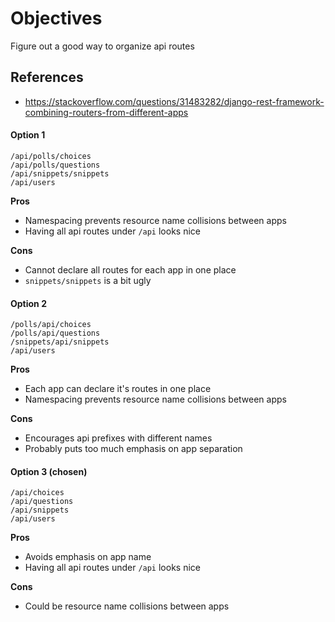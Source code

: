 # Objectives

Figure out a good way to organize api routes

## References
- https://stackoverflow.com/questions/31483282/django-rest-framework-combining-routers-from-different-apps

#### Option 1
```
/api/polls/choices
/api/polls/questions
/api/snippets/snippets
/api/users
```

**Pros**

- Namespacing prevents resource name collisions between apps
- Having all api routes under `/api` looks nice

**Cons**

- Cannot declare all routes for each app in one place
- `snippets/snippets` is a bit ugly

#### Option 2
```
/polls/api/choices
/polls/api/questions
/snippets/api/snippets
/api/users
```

**Pros**
- Each app can declare it's routes in one place
- Namespacing prevents resource name collisions between apps

**Cons**
- Encourages api prefixes with different names
- Probably puts too much emphasis on app separation

#### Option 3 (chosen)
```
/api/choices
/api/questions
/api/snippets
/api/users
```

**Pros**
- Avoids emphasis on app name
- Having all api routes under `/api` looks nice

**Cons**
- Could be resource name collisions between apps


